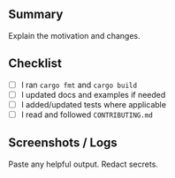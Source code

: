 ## Summary

Explain the motivation and changes.

## Checklist

- [ ] I ran `cargo fmt` and `cargo build`
- [ ] I updated docs and examples if needed
- [ ] I added/updated tests where applicable
- [ ] I read and followed `CONTRIBUTING.md`

## Screenshots / Logs

Paste any helpful output. Redact secrets.


